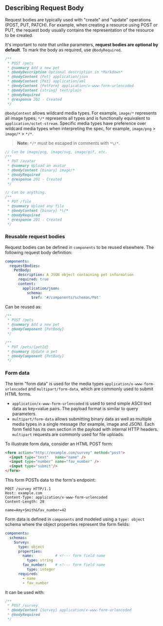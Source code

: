 ## Describing Request Body
Request bodies are typically used with "create" and "update" operations (POST, PUT, PATCH).
For example, when creating a resource using POST or PUT,
the request body usually contains the representation of the resource to be created.

It's important to note that unlike parameters, **request bodies are optional by default**.
To mark the body as required, use `@bodyRequired`.

```js
/**
 * POST /pets
 * @summary Add a new pet
 * @bodyDescription Optional description in *Markdown*
 * @bodyContent {Pet} application/json
 * @bodyContent {Pet} application/xml
 * @bodyContent {PetForm} application/x-www-form-urlencoded
 * @bodyContent {string} text/plain
 * @bodyRequired
 * @response 201 - Created
 */
```

`@bodyContent` allows wildcard media types.
For example, `image/*` represents all image types; `*/*` represents all types and is functionally equivalent to `application/octet-stream`.
Specific media types have preference over wildcard media types when interpreting the spec, for example, `image/png` > `image/*` > `*/*`.

> **Note:** `*/*` must be escaped in comments with `*\/*`.

```js
// Can be image/png, image/svg, image/gif, etc.
/**
 * PUT /avatar
 * @summary Upload an avatar
 * @bodyContent {binary} image/*
 * @bodyRequired
 * @response 201 - Created
 */
```

```js
// Can be anything.
/**
 * PUT /file
 * @summary Upload any file
 * @bodyContent {binary} *\/*
 * @bodyRequired
 * @response 201 - Created
 */
```

### Reusable request bodies
Request bodies can be defined in `components` to be reused elsewhere.
The following request body definition:

```yaml
components:
  requestBodies:
    PetBody:
      description: A JSON object containing pet information
      required: true
      content:
        application/json:
          schema:
            $ref: '#/components/schemas/Pet'
```

Can be reused as:

```js
/**
 * POST /pets
 * @summary Add a new pet
 * @bodyComponent {PetBody}
 */

/**
 * PUT /pets/{petId}
 * @summary Update a pet
 * @bodyComponent {PetBody}
 */
```

### Form data
The term "form data" is used for the media types `application/x-www-form-urlencoded` and `multipart/form-data`,
which are commonly used to submit HTML forms.
- `application/x-www-form-urlencoded` is used to send simple ASCII text data as key=value pairs.
The payload format is similar to query parameters.
- `multipart/form-data` allows submitting binary data as well as multiple media types in a single message (for example, image and JSON).
Each form field has its own section in the payload with internal HTTP headers.
`multipart` requests are commonly used for file uploads.

To illustrate form data, consider an HTML POST form:

```html
<form action="http://example.com/survey" method="post">
  <input type="text"   name="name" />
  <input type="number" name="fav_number" />
  <input type="submit"/>
</form>
```

This form POSTs data to the form's endpoint:

```
POST /survey HTTP/1.1
Host: example.com
Content-Type: application/x-www-form-urlencoded
Content-Length: 28

name=Amy+Smith&fav_number=42
```

Form data is defined in `components` and modeled using a `type: object` schema where the object properties represent the form fields:

```yaml
components:
  schemas:
    Survey:
      type: object
      properties:
        name:          # <!--- form field name
          type: string
        fav_number:    # <!--- form field name
          type: integer
      required:
        - name
        - fav_number
```

 It can be used with:

```js
/**
 * POST /survey
 * @bodyContent {Survey} application/x-www-form-urlencoded
 * @bodyRequired
 */
```